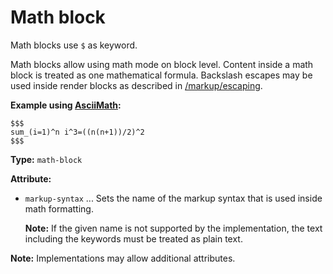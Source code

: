 # Math block

Math blocks use `$` as keyword.

Math blocks allow using math mode on block level. Content inside a math block is treated as one mathematical formula.
Backslash escapes may be used inside render blocks as described in [/markup/escaping](/markup/escaping.md).

**Example using [AsciiMath](http://asciimath.org/):**

```
$$$
sum_(i=1)^n i^3=((n(n+1))/2)^2
$$$
```

**Type:** `math-block`

**Attribute:**

- `markup-syntax` ... Sets the name of the markup syntax that is used inside math formatting.

  **Note:** If the given name is not supported by the implementation, the text including the keywords must be treated as plain text.

**Note:** Implementations may allow additional attributes.
